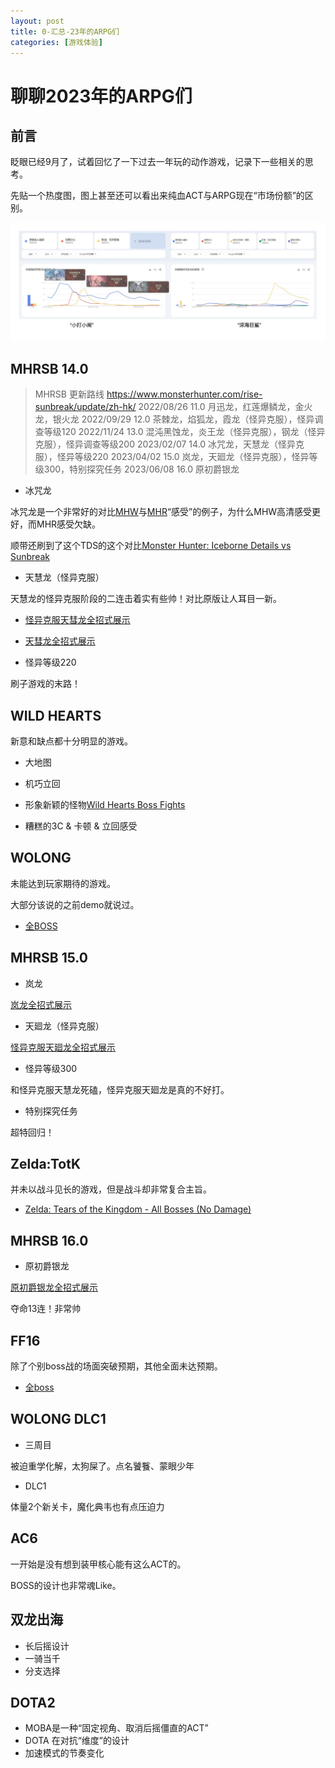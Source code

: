 ```yaml
---
layout: post
title: 0-汇总-23年的ARPG们
categories: [游戏体验]
---
```


# 聊聊2023年的ARPG们


## 前言

眨眼已经9月了，试着回忆了一下过去一年玩的动作游戏，记录下一些相关的思考。


先贴一个热度图，图上甚至还可以看出来纯血ACT与ARPG现在“市场份额”的区别。

![](/assets/img/act/2023/1.jpg)


## MHRSB 14.0

> MHRSB 更新路线 <https://www.monsterhunter.com/rise-sunbreak/update/zh-hk/>
> 2022/08/26 11.0 月迅龙，红莲爆鳞龙，金火龙，银火龙
> 2022/09/29 12.0 茶棘龙，焰狐龙，霞龙（怪异克服），怪异调查等级120
> 2022/11/24 13.0 混沌黑蚀龙，炎王龙（怪异克服），钢龙（怪异克服），怪异调查等级200
> 2023/02/07 14.0 冰咒龙，天慧龙（怪异克服），怪异等级220
> 2023/04/02 15.0 岚龙，天廻龙（怪异克服），怪异等级300，特别探究任务
> 2023/06/08 16.0 原初爵银龙

+ 冰咒龙

冰咒龙是一个非常好的对比[MHW](https://youtu.be/QExRmPLdqNg)与[MHR](https://www.youtube.com/watch?v=Pzz0cn74C7c)“感受”的例子，为什么MHW高清感受更好，而MHR感受欠缺。

顺带还刷到了这个TDS的这个对比[Monster Hunter: Iceborne Details vs Sunbreak](https://www.youtube.com/watch?v=N-Q302xdBBE)

+ 天慧龙（怪异克服）

天慧龙的怪异克服阶段的二连击着实有些帅！对比原版让人耳目一新。

+ [怪异克服天彗龙全招式展示](https://www.bilibili.com/video/BV1m24y1W7eQ)
+ [天彗龙全招式展示](https://www.bilibili.com/video/BV1ZU4y1r7tY)

+ 怪异等级220

刷子游戏的末路！


## WILD HEARTS

新意和缺点都十分明显的游戏。

+ 大地图
+ 机巧立回
+ 形象新颖的怪物[Wild Hearts Boss Fights](https://www.youtube.com/playlist?list=PL7bwjwx5WwdcT4u6W_hR8UsrEbgpljzxP)

+ 糟糕的3C & 卡顿 & 立回感受


## WOLONG

未能达到玩家期待的游戏。

大部分该说的之前demo就说过。

+ [全BOSS](https://www.youtube.com/playlist?list=PL7bwjwx5Wwdd8sWb3u8jNaMbLINIzK4_4)


## MHRSB 15.0


+ 岚龙

[岚龙全招式展示](https://www.bilibili.com/video/BV1Ac411n7ze)

+ 天廻龙（怪异克服）

[怪异克服天廻龙全招式展示](https://www.bilibili.com/video/BV1jg4y177oZ)

+ 怪异等级300

和怪异克服天慧龙死磕，怪异克服天廻龙是真的不好打。

+ 特别探究任务

超特回归！


## Zelda:TotK

并未以战斗见长的游戏，但是战斗却非常复合主旨。

+ [Zelda: Tears of the Kingdom - All Bosses (No Damage)](https://www.youtube.com/watch?v=Ke5RlOetZgI)


## MHRSB 16.0

+ 原初爵银龙

[原初爵银龙全招式展示](https://www.bilibili.com/video/BV1js4y1y7Qv)

夺命13连！非常帅


## FF16

除了个别boss战的场面突破预期，其他全面未达预期。

+ [全boss](https://www.youtube.com/playlist?list=PL7bwjwx5WwdfGEiYWu7y4erXyi9L-9213)


## WOLONG DLC1

+ 三周目

被迫重学化解，太狗屎了。点名饕餮、蒙眼少年


+ DLC1

体量2个新关卡，魔化典韦也有点压迫力


## AC6

一开始是没有想到装甲核心能有这么ACT的。

BOSS的设计也非常魂Like。


## 双龙出海

+ 长后摇设计
+ 一骑当千
+ 分支选择


## DOTA2

+ MOBA是一种“固定视角、取消后摇僵直的ACT”
+ DOTA 在对抗“维度”的设计
+ 加速模式的节奏变化
